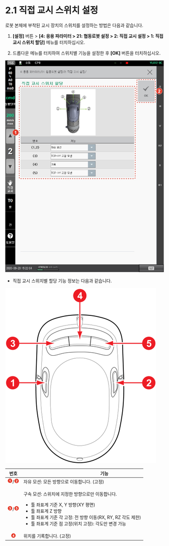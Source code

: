 # 2.1 직접 교시 스위치 설정

로봇 본체에 부착된 교시 장치의 스위치를 설정하는 방법은 다음과 같습니다.

1.  **\[설정]** 버튼 > **\[4: 응용 파라미터 > 21: 협동로봇 설정 > 2: 직접 교시 설정 > 1: 직접 교시 스위치 할당]** 메뉴를 터치하십시오.


2. 드롭다운 메뉴를 터치하여 스위치별 기능을 설정한 후 **\[OK]** 버튼을 터치하십시오.

![](../_assets/image57.jpeg)

* 직접 교시 스위치별 할당 기능 정보는 다음과 같습니다.

![그림 17 직접 교시 스위치](../_assets/image58.png)

|                            **번호**                            | 　　　　　　　　　　**기능**                                                                                                                                                                         |
| :----------------------------------------------------------: | ---------------------------------------------------------------------------------------------------------------------------------------------------------------------------------------- |
| ![](../_assets/1.png)/![](../_assets/2.png)  | 자유 모션: 모든 방향으로 이동합니다. (고정)                                                                                                                                                               |
| ![](../_assets/3.png)/![](../_assets/5.png)  | <p>구속 모션: 스위치에 지정한 방향으로만 이동합니다.</p><ul><li>툴 좌표계 기준 X, Y 방향(XY 평면)</li><li>툴 좌표계 Z 방향</li><li>툴 좌표계 기준 각 고정: 전 방향 이동(RX, RY, RZ 각도 제한)</li><li>툴 좌표계 기준 점 고정(위치 고정): 각도만 변경 가능</li></ul> |
|                 ![](../_assets/4.png)                | 위치를 기록합니다. (고정)                                                                                                                                                                          |
